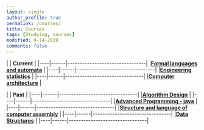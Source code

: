 ```yaml
---
layout: single
author_profile: true
permalink: /courses/
title: Courses
tags: [Studying, courses]
modified: 9-14-2019
comments: false
---
```



|           | **Current**                    |
|----|------|--------------------------------|
|**<a href="">Formal languages and automata</a>**         |
|----|------|--------------------------------|
|**<a href="">Engineering statistics</a>** |
|----|------|--------------------------------|
|**<a href="">Computer architecture</a>** |


|           | **Past**                       |
|----|------|--------------------------------|
|**<a href="">Algorithm Design</a>**         |
|----|------|--------------------------------|
|**<a href="">Advanced Programming - java</a>** |
|----|------|--------------------------------|
|**<a href="">Structure and language of computer assembly</a>** |
|----|------|--------------------------------|
|**<a href="">Data Structures</a>**            |
|----|------|--------------------------------|

